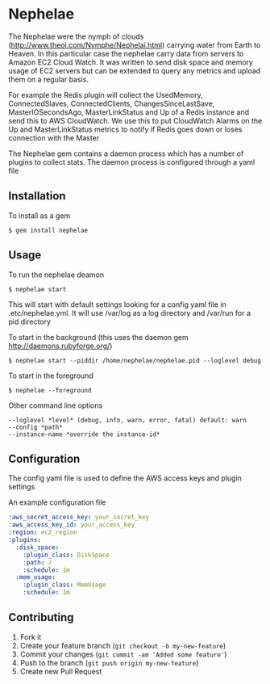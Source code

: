 # Nephelae

The Nephelae were the nymph of clouds (http://www.theoi.com/Nymphe/Nephelai.html) carrying water from Earth to Heaven. In this particular case the nephelae carry data from servers to Amazon EC2 Cloud Watch. It was written to send disk space and memory usage of EC2 servers but can be extended to query any metrics and upload them on a regular basis.

For example the Redis plugin will collect the UsedMemory, ConnectedSlaves, ConnectedClients, ChangesSinceLastSave, MasterIOSecondsAgo, MasterLinkStatus and Up of a Redis instance and send this to AWS CloudWatch. We use this to put CloudWatch Alarms on the Up and MasterLinkStatus metrics to notify if Redis goes down or loses connection with the Master

The Nephelae gem contains a daemon process which has a number of plugins to collect stats. The daemon process is configured through a yaml file 

## Installation

To install as a gem

    $ gem install nephelae

## Usage

To run the nephelae deamon

    $ nephelae start

This will start with default settings looking for a config yaml file in .etc/nephelae.yml. It will use /var/log as a log directory and /var/run for a pid directory

To start in the background (this uses the daemon gem http://daemons.rubyforge.org/)

    $ nephelae start --piddir /home/nephelae/nephelae.pid --loglevel debug
    
    
To start in the foreground

	$ nephelae --foreground

Other command line options

	--loglevel *level* (debug, info, warn, error, fatal) default: warn
	--config *path*
	--instance-name *override the instance-id*

## Configuration

The config yaml file is used to define the AWS access keys and plugin settings

An example configuration file

```yaml
:aws_secret_access_key: your_secret_key
:aws_access_key_id: your_access_key
:region: ec2_region
:plugins:
  :disk_space:
    :plugin_class: DiskSpace
    :path: /
    :schedule: 1m
  :mem_usage:
    :plugin_class: MemUsage
    :schedule: 1m
```

## Contributing

1. Fork it
2. Create your feature branch (`git checkout -b my-new-feature`)
3. Commit your changes (`git commit -am 'Added some feature'`)
4. Push to the branch (`git push origin my-new-feature`)
5. Create new Pull Request

